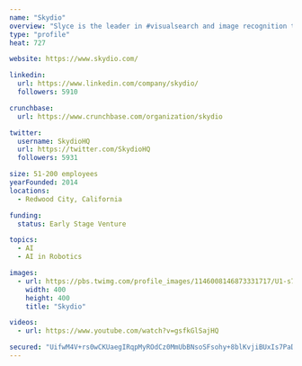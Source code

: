 ```yaml
---
name: "Skydio"
overview: "Slyce is the leader in #visualsearch and image recognition technology. We help brands and retailers make game-changing mobile apps. Visit our site for a demo!"
type: "profile"
heat: 727

website: https://www.skydio.com/

linkedin:
  url: https://www.linkedin.com/company/skydio/
  followers: 5910

crunchbase:
  url: https://www.crunchbase.com/organization/skydio

twitter:
  username: SkydioHQ
  url: https://twitter.com/SkydioHQ
  followers: 5931

size: 51-200 employees
yearFounded: 2014
locations:
  - Redwood City, California

funding:
  status: Early Stage Venture

topics:
  - AI
  - AI in Robotics

images:
  - url: https://pbs.twimg.com/profile_images/1146008146873331717/U1-s7A6j_400x400.png
    width: 400
    height: 400
    title: "Skydio"

videos:
  - url: https://www.youtube.com/watch?v=gsfkGlSajHQ

secured: "UifwM4V+rs0wCKUaegIRqpMyROdCz0MmUbBNsoSFsohy+8blKvjiBUxIs7PaDphK+TZBIjS4U6WHq+G8l30sPGJGM64/OIwEW/XqxeunTKOgzQUxztzDLB/0SggrALRga1WZOq6hMHoqQ5zL/EcVmHNfANRJNTL6bNyWIwaNfYJWLT7vgRvIMMb11oDjXslEQ1wFKdBon6R9toHKrLWQyOFrbepGG4k5XbHe16YV2QPVNOpIpaoPsFZZqVMWkI9NVbMoBrd3e5cNd5IrUwIFBPNnk0dbe4zzdhoK2x0Sd/WpbLd6hjSb0H98UapqhbDg;lIxvoyeIXd5Et0CGPOO5eQ=="
---
```



